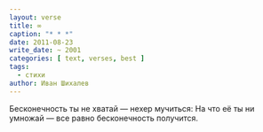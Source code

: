 ```yaml
---
layout: verse
title: ∞
caption: "* * *"
date: 2011-08-23
write_date: ~ 2001
categories: [ text, verses, best ]
tags:
  - стихи
author: Иван Шихалев
---
```

Бесконечность ты не хватай —
    нехер мучиться:
На что её ты ни умножай —
    все равно бесконечность получится.
